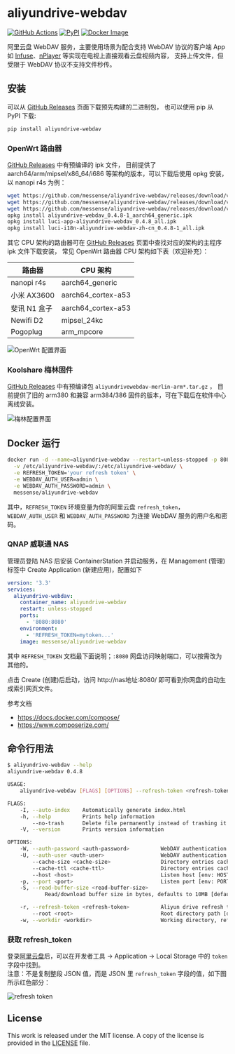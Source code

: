 # aliyundrive-webdav

[![GitHub Actions](https://github.com/messense/aliyundrive-webdav/workflows/CI/badge.svg)](https://github.com/messense/aliyundrive-webdav/actions?query=workflow%3ACI)
[![PyPI](https://img.shields.io/pypi/v/aliyundrive-webdav.svg)](https://pypi.org/project/aliyundrive-webdav)
[![Docker Image](https://img.shields.io/docker/pulls/messense/aliyundrive-webdav.svg?maxAge=2592000)](https://hub.docker.com/r/messense/aliyundrive-webdav/)

阿里云盘 WebDAV 服务，主要使用场景为配合支持 WebDAV 协议的客户端 App 如 [Infuse](https://firecore.com/infuse)、[nPlayer](https://nplayer.com)
等实现在电视上直接观看云盘视频内容， 支持上传文件，但受限于 WebDAV 协议不支持文件秒传。

## 安装

可以从 [GitHub Releases](https://github.com/messense/aliyundrive-webdav/releases) 页面下载预先构建的二进制包， 也可以使用 pip 从 PyPI 下载:

```bash
pip install aliyundrive-webdav
```

### OpenWrt 路由器

[GitHub Releases](https://github.com/messense/aliyundrive-webdav/releases) 中有预编译的 ipk 文件， 目前提供了
aarch64/arm/mipsel/x86_64/i686 等架构的版本，可以下载后使用 opkg 安装，以 nanopi r4s 为例：

```bash
wget https://github.com/messense/aliyundrive-webdav/releases/download/v0.4.8/aliyundrive-webdav_0.4.8-1_aarch64_generic.ipk
wget https://github.com/messense/aliyundrive-webdav/releases/download/v0.4.8/luci-app-aliyundrive-webdav_0.4.8_all.ipk
wget https://github.com/messense/aliyundrive-webdav/releases/download/v0.4.8/luci-i18n-aliyundrive-webdav-zh-cn_0.4.8-1_all.ipk
opkg install aliyundrive-webdav_0.4.8-1_aarch64_generic.ipk
opkg install luci-app-aliyundrive-webdav_0.4.8_all.ipk
opkg install luci-i18n-aliyundrive-webdav-zh-cn_0.4.8-1_all.ipk
```

其它 CPU 架构的路由器可在 [GitHub Releases](https://github.com/messense/aliyundrive-webdav/releases) 页面中查找对应的架构的主程序 ipk 文件下载安装， 常见
OpenWrt 路由器 CPU 架构如下表（欢迎补充）：

|      路由器     |        CPU 架构       |
|----------------|----------------------|
| nanopi r4s     | aarch64_generic      |
| 小米 AX3600     | aarch64_cortex-a53  |
| 斐讯 N1 盒子    | aarch64_cortex-a53   |
| Newifi D2      | mipsel_24kc          |
| Pogoplug       | arm_mpcore           |

![OpenWrt 配置界面](./doc/openwrt.png)

### Koolshare 梅林固件

[GitHub Releases](https://github.com/messense/aliyundrive-webdav/releases) 中有预编译包 `aliyundrivewebdav-merlin-arm*.tar.gz`
， 目前提供了旧的 arm380 和兼容 arm384/386 固件的版本，可在下载后在软件中心离线安装。

![梅林配置界面](./doc/merlin.png)

## Docker 运行

```bash
docker run -d --name=aliyundrive-webdav --restart=unless-stopped -p 8080:8080 \
  -v /etc/aliyundrive-webdav/:/etc/aliyundrive-webdav/ \
  -e REFRESH_TOKEN='your refresh token' \
  -e WEBDAV_AUTH_USER=admin \
  -e WEBDAV_AUTH_PASSWORD=admin \
  messense/aliyundrive-webdav
```

其中，`REFRESH_TOKEN` 环境变量为你的阿里云盘 `refresh_token`，`WEBDAV_AUTH_USER`
和 `WEBDAV_AUTH_PASSWORD` 为连接 WebDAV 服务的用户名和密码。

### QNAP 威联通 NAS

管理员登陆 NAS 后安装 ContainerStation 并启动服务，在 Management (管理) 标签中 Create Application (新建应用)，配置如下

```yaml
version: '3.3'
services:
  aliyundrive-webdav:
    container_name: aliyundrive-webdav
    restart: unless-stopped
    ports:
      - '8080:8080'
    environment:
      - 'REFRESH_TOKEN=mytoken...'
    image: messense/aliyundrive-webdav
```

其中 `REFRESH_TOKEN` 文档最下面说明；`:8080` 网盘访问映射端口，可以按需改为其他的。

点击 Create (创建)后启动，访问 http://nas地址:8080/ 即可看到你网盘的自动生成索引网页文件。

参考文档

- https://docs.docker.com/compose/
- https://www.composerize.com/

## 命令行用法

```bash
$ aliyundrive-webdav --help
aliyundrive-webdav 0.4.8

USAGE:
    aliyundrive-webdav [FLAGS] [OPTIONS] --refresh-token <refresh-token>

FLAGS:
    -I, --auto-index    Automatically generate index.html
    -h, --help          Prints help information
        --no-trash      Delete file permanently instead of trashing it
    -V, --version       Prints version information

OPTIONS:
    -W, --auth-password <auth-password>          WebDAV authentication password [env: WEBDAV_AUTH_PASSWORD=]
    -U, --auth-user <auth-user>                  WebDAV authentication username [env: WEBDAV_AUTH_USER=]
        --cache-size <cache-size>                Directory entries cache size [default: 1000]
        --cache-ttl <cache-ttl>                  Directory entries cache expiration time in seconds [default: 600]
        --host <host>                            Listen host [env: HOST=]  [default: 0.0.0.0]
    -p, --port <port>                            Listen port [env: PORT=]  [default: 8080]
    -S, --read-buffer-size <read-buffer-size>
            Read/download buffer size in bytes, defaults to 10MB [default: 10485760]

    -r, --refresh-token <refresh-token>          Aliyun drive refresh token [env: REFRESH_TOKEN=]
        --root <root>                            Root directory path [default: /]
    -w, --workdir <workdir>                      Working directory, refresh_token will be stored in there if specified
```

### 获取 refresh_token

登录[阿里云盘](https://www.aliyundrive.com/drive/)后，可以在开发者工具 ->
Application -> Local Storage 中的 `token` 字段中找到。  
注意：不是复制整段 JSON 值，而是 JSON 里 `refresh_token` 字段的值，如下图所示红色部分：

![refresh token](./doc/refresh_token.png)

## License

This work is released under the MIT license. A copy of the license is provided in the [LICENSE](./LICENSE) file.
